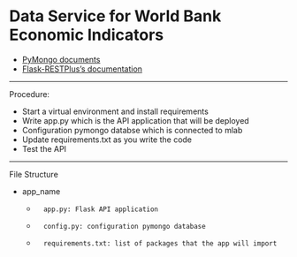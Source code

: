 Data Service for World Bank Economic Indicators
=======
           
   * [PyMongo documents](https://api.mongodb.com/python/current/)
   * [Flask-RESTPlus’s documentation](https://flask-restplus.readthedocs.io/en/stable/)

--------
Procedure:
  * Start a virtual environment and install requirements<br>
  * Write app.py which is the API application that will be deployed<br>
  * Configuration pymongo databse which is connected to mlab<br>
  * Update requirements.txt as you write the code<br>
  * Test the API<br>

---------
File Structure
  * app_name<br>
    *       app.py: Flask API application
    *       config.py: configuration pymongo database
    *       requirements.txt: list of packages that the app will import

